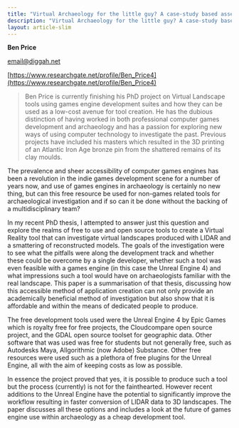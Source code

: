 ```yaml
---
title: "Virtual Archaeology for the little guy? A case-study based assessment of the feasibility and sustainability of minimal resource VR modelling and its applicability to small-scale archaeological research"
description: "Virtual Archaeology for the little guy? A case-study based assessment of the feasibility and sustainability of minimal resource VR modelling and its applicability to small-scale archaeological research"
layout: article-slim
---
```


**Ben Price**

[email@diggah.net](email@diggah.net)

[https://www.researchgate.net/profile/Ben_Price4](https://www.researchgate.net/profile/Ben_Price4)

> Ben Price is currently finishing his PhD project on Virtual Landscape tools using games engine development suites and how they can be used as a low-cost avenue for tool creation. He has the dubious distinction of having worked in both professional computer games development and archaeology and has a passion for exploring new ways of using computer technology to investigate the past. Previous projects have included his masters which resulted in the 3D printing of an Atlantic Iron Age bronze pin from the shattered remains of its clay moulds.

The prevalence and sheer accessibility of computer games engines has been a revolution in the indie games development scene for a number of years now, and use of games engines in archaeology is certainly no new thing, but can this free resource be used for non-games related tools for archaeological investigation and if so can it be done without the backing of a multidisciplinary  team?

In my recent PhD thesis, I attempted to answer just this question and explore the realms of free to use and open source tools to create a Virtual Reality tool that can investigate virtual landscapes produced with LIDAR and a smattering of reconstructed models. The goals of the investigation were to see what the pitfalls were along the development track and whether these could be overcome by a single developer, whether such a tool was even feasible with a games engine (in this case the Unreal Engine 4) and what impressions such a tool would have on archaeologists familiar with the real landscape. This paper is a summarisation of that thesis, discussing how this accessible method of application creation can not only provide an academically beneficial method of investigation but also show that it is affordable and within the means of dedicated people to produce.

The free development tools used were the Unreal Engine 4 by Epic Games which is royalty  free for free projects, the Cloudcompare open source project, and the GDAL open source  toolset for geographic data. Other software that was used was free for students but not generally free, such as Autodesks Maya, Allgorithmic (now Adobe) Substance. Other free resources were used such as a plethora of free plugins for the Unreal Engine, all with the aim of keeping costs as low as possible. 

In essence the project proved that yes, it is possible to produce such a tool but the process (currently) is not for the fainthearted. However recent additions to the Unreal Engine have the potential to significantly improve the workflow resulting in faster conversion of LIDAR data to 3D landscapes. The paper discusses all these options and includes a look at the future of games engine use within archaeology as a cheap development tool.